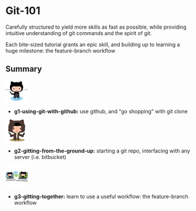 Git-101
=======

Carefully structured to yield more skills as fast as possible, while providing intuitive understanding of git commands and the spirit of git.

Each bite-sized tutorial grants an epic skill, and building up to 
learning a huge milestone: the feature-branch workflow

## Summary

<img src="./Img/original.png" width="60px"/>

  * **g1-using-git-with-github:** use github, and "go shopping" with git clone

<img src="./Img/octobiwan.jpg" width="60px"/>

  * **g2-gitting-from-the-ground-up:** starting a git repo, interfacing with any server (i.e. bitbucket)

<img src="./Img/collabocats.jpg" width="60px"/>

  * **g3-gitting-together:** learn to use a useful workflow: the feature-branch workflow
